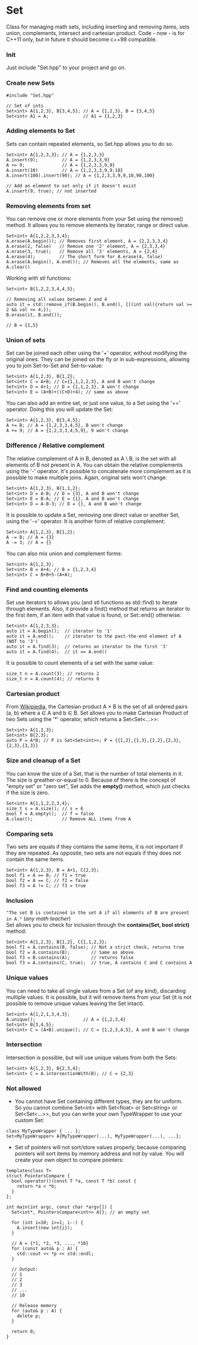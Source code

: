 Set
===

Class for managing math sets, including inserting and removing items, sets union, complements, intersect and cartesian product.
Code - now - is for C++11 only, but in future it should become c++98 compatible.

### Init
Just include "Set.hpp" to your project and go on.

### Create new Sets
```
#include "Set.hpp"

// Set of ints
Set<int> A{1,2,3}, B{3,4,5}; // A = {1,2,3}, B = {3,4,5}
Set<int> A1 = A;             // A1 = {1,2,3}

```

### Adding elements to Set
Sets can contain repeated elements, so Set.hpp allows you to do so.

```
Set<int> A{1,2,3,3}; // A = {1,2,3,3}
A.insert(9);         // A = {1,2,3,3,9}
A += 9;              // A = {1,2,3,3,9,9}
A.insert(10)         // A = {1,2,3,3,9,9,10}
A.insert(100).insert(90); // A = {1,2,3,3,9,9,10,90,100}

// Add an element to set only if it doesn't exist
A.insert(9, true); // not inserted
```

### Removing elements from set
You can remove one or more elements from your Set using the remove() method. It allows you to remove elements by iterator, range or direct value.

```
Set<int> A{1,2,2,3,3,4};
A.erase(A.begin()); // Removes first element, A = {2,2,3,3,4}
A.erase(2, false)   // Remove one '2' element, A = {2,3,3,4}
A.erase(3, true);   // Remove all '3' elements, A = {2,4}
A.erase(4);         // The short form for A.erase(4, false)
A.erase(A.begin(), A.end()); // Removes all the elements, same as A.clear()
```

Working with stl functions:

```
Set<int> B{1,2,2,3,4,4,5};

// Removing all values between 2 and 4
auto it = std::remove_if(B.begin(), B.end(), [](int val){return val >= 2 && val <= 4;});
B.erase(it, B.end());

// B = {1,5}

```

### Union of sets
Set can be joined each other using the '+' operator, without modifying the original ones. They can be joined on the fly or in sub-expressions, allowing you to join Set-to-Set and Set-to-value:

```
Set<int> A{1,2,3}, B{1,2};
Set<int> C = A+B; // C={1,1,2,2,3}, A and B won't change
Set<int> D = A+1; // D = {1,1,2,3}, A won't change
Set<int> E = (A+B)+((C+D)+4); // same as above
```

You can also add an entire set, or just one value, to a Set using the '+=' operator. Doing this you will update the Set:

```
Set<int> A{1,2,3}, B{3,4,5};
A += B; // A = {1,2,3,3,4,5}, B won't change
A += 9; // A = {1,2,3,3,4,5,9}, 9 won't change
```

### Difference / Relative complement
The relative complement of A in B, denoted as A \ B, is the set with all elements of B not present in A.
You can obtain the relative complements using the '-' operator. It's possible to concatenate more complement as it is possible to make multiple joins. Again, original sets won't change:

```
Set<int> A{1,2,3}, B{1,1,2};
Set<int> D = A-B; // D = {3}, A and B won't change
Set<int> E = B-A; // E = {1}, A and B won't change
Set<int> D = A-B-3; // D = {}, A and B won't change
```

It is possible to update a Set, removing one direct value or another Set, using the '-=' operator. It is another form of relative complement:

```
Set<int> A{1,2,3}, B{1,2};
A -= B; // A = {3}
A -= 3; // A = {}
```

You can also mix union and complement forms:

```
Set<int> A{1,2,3};
Set<int> B = A+4; // B = {1,2,3,4}
Set<int> C = B+B+5-(A+A);
```

### Find and counting elements
Set use iterators to allows you (and stl functions as std::find) to iterate through elements. Also, it provide a find() method that returns an iterator to the first item, if an item with that value is found, or Set::end() otherwise.
```
Set<int> A{1,2,3,3};
auto it = A.begin();  // iterator to '1'
auto it = A.end();    // iterator to the past-the-end element of A (NOT to '3')
auto it = A.find(3);  // returns an iterator to the first '3'
auto it = A.find(4);  // it == A.end()
```
It is possible to count elements of a set with the same value:

```
size_t n = A.count(3); // returns 2
size_t n = A.count(4); // returns 0
```

### Cartesian product
From <a href="http://en.wikipedia.org/wiki/Cartesian_product">Wikipiedia</a>, the Cartesian product A × B is the set of all ordered pairs (a, b) where a ∈ A and b ∈ B.
Set allows you to make Cartesian Product of two Sets using the '*' operator, which returns a Set&lt;Set&lt;...&gt;&gt;:

```
Set<int> A{1,2,3};
Set<int> B{2,3};
auto P = A*B; // P is Set<Set<int>>; P = {{1,2},{1,3},{2,2},{2,3},{2,3},{3,3}}
```

### Size and cleanup of a Set
You can know the size of a Set, that is the number of total elements in it. The size is greather-or-equal to 0.
Because of there is the concept of "empty set" or "zero set", Set adds the <strong>empty()</strong> method, which just checks if the size is zero.

```
Set<int> A{1,1,2,2,3,4};
size_t s = A.size(); // s = 6
bool f = A.empty();  // f = false
A.clear();           // Remove ALL items from A
```

### Comparing sets
Two sets are equals if they contains the same items, it is not important if they are repeated.
As opposite, two sets are not equals if they does not contain the same items.

```
Set<int> A{1,2,3}, B = A+1, C{2,3};
bool f1 = A == B; // f1 = true
bool f2 = A == C; // f2 = false
bool f3 = A != C; // f3 = true
```

### Inclusion
`"The set B is contained in the set A if all elements of B are present in A."` (<i>any math teacher</i>)<br/>
Set allows you to check for inclusion through the <strong>contains(Set, bool strict)</strong> method:

```
Set<int> A{1,2,3}, B{1,2}, C{1,1,2,3};
bool f1 = A.contains(B, false); // Not a strict check, returns true
bool f2 = A.contains(B);        // Same as above
bool f3 = B.contains(A);        // returns false
bool f3 = A.contains(C, true);  // true, A contains C and C contains A
```

### Unique values
You can need to take all single values from a Set (of any kind), discarding multiple values. It is possible, but it will remove items from your Set (it is not possible to remove unique values leaving the Set intact).

```
Set<int> A{1,2,1,3,4,3};
A.unique();                  // A = {1,2,3,4}
Set<int> B{3,4,5};
Set<int> C = (A+B).unique(); // C = {1,2,3,4,5}, A and B won't change
```

### Intersection
Intersection is possible, but will use unique values from both the Sets:

```
Set<int> A{1,2,3}, B{2,3,4};
Set<int> C = A.intersectionWith(B); // C = {2,3}

```

### Not allowed

- You cannot have Set containing different types, they are for uniform.<br />
So you cannot combine Set&lt;int&gt; with Set&lt;float&gt; or Set&lt;string&gt; or Set&lt;Set&lt;...&gt;&gt;, but you can write your own TypeWrapper to use your custom Set:

```
class MyTypeWrapper { ... };
Set<MyTypeWrapper> A{MyTypeWrapper(...), MyTypeWrapper(...), ...};

```

- Set of pointers will not sort/store values properly, because comparing pointers will sort items by memory address and not by value. You will create your own object to compare pointers:

```
template<class T>
struct PointersCompare {
  bool operator()(const T *a, const T *b) const {
    return *a < *b;
  }
};

int main(int argc, const char *argv[]) {
  Set<int*, PointersCompare<int>> A{}; // an empty set

  for (int i=10; i>=1; i--) {
    A.insert(new int{i});
  }

  // A = {*1, *2, *3, ..., *10}
  for (const auto& p : A) {
    std::cout << *p << std::endl;
  }
  
  // Output:
  // 1
  // 2
  // 3
  // ...
  // 10
  
  // Release memory
  for (auto& p : A) {
    delete p;
  }
  
  return 0;
}
```

